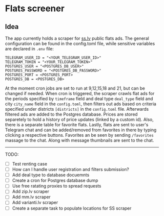# Flats screener

## Idea

The app currently holds a scraper for [ss.lv](https://www.ss.com) public flats ads. The general configuration can be found in the config.toml file, while sensitive variables are declared in `.env` file:

```
TELEGRAM_USER_ID = "<YOUR_TELEGRAM_USER_ID>"
TELEGRAM_TOKEN = "<YOUR_TELEGRAM_TOKEN>"
POSTGRES_USER = "<POSTGRES_DB_USER>"
POSTGRES_PASSWORD = "<POSTGRES_DB_PASSWORD>"
POSTGRES_PORT = <POSTGRES_PORT>
POSTGRES_DB = <POSTGRES_DB>
```

At the moment cron jobs are set to run at 9,12,15,18 and 21, but can be changed if needed. When cron is triggered, the scraper crawls flat ads for the periods specified by `timeframe` field and deal type `deal_type` field and city `city_name` field in the `config.toml`, then filters out ads based on criteria specified under districts `[districts]` in the `config.toml` file. Afterwards filtered ads are added to the Postgres database. Prices are stored separetely to hold a history of price updates (linked by a custom id). Also, there is a separate table for favorite flats. Lastly, flats are sent to user's Telegram chat and can be added/removed from favorites in there by typing clicking a respective buttons. Favorites an be seen by sending `/favorites` massage to the chat. Along with message thumbnails are sent to the chat.

---

TODO:

- [ ] Test renting case
- [ ] How can I handle user registration and filters submission?
- [ ] Add deal type to database docuemnts
- [ ] Create a cron for Postgres database dump
- [ ] Use free ratating proxies to spread requests
- [ ] Add zip.lv scraper
- [ ] Add mm.lv scraper
- [ ] Add varianti.lv scraper
- [ ] Create a separate task to populate locations for SS scraper

